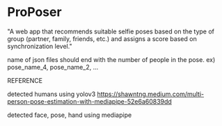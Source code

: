 # ProPoser
"A web app that recommends suitable selfie poses based on the type of group (partner, family, friends, etc.) and assigns a score based on synchronization level."

name of json files should end with the number of people in the pose.
ex) pose_name_4, pose_name_2, ...

REFERENCE

detected humans using yolov3
https://shawntng.medium.com/multi-person-pose-estimation-with-mediapipe-52e6a60839dd

detected face, pose, hand using mediapipe
